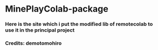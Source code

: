 # MinePlayColab-package
### Here is the site which i put the modified lib of remotecolab to use it in the principal project
### Credits: demotomohiro
